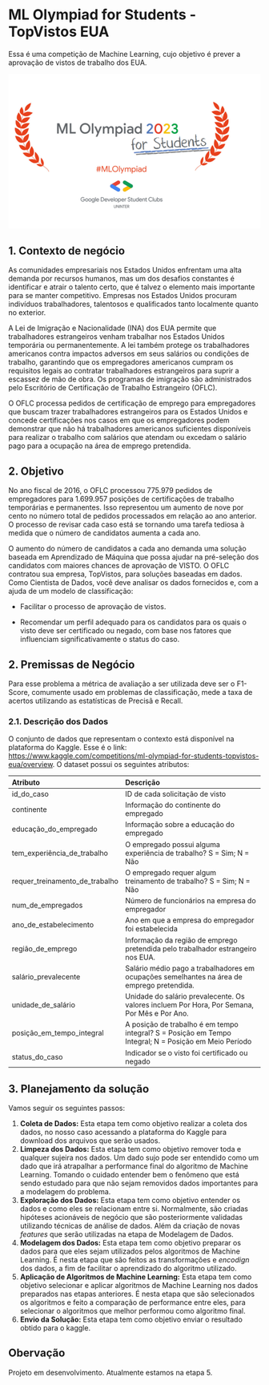 # ML Olympiad for Students - TopVistos EUA
Essa é uma competição de Machine Learning, cujo objetivo é prever a aprovação de vistos de trabalho dos EUA.


<div align="center">
<img src="img/topvistos.png" width="800px" />
</div>


## 1. Contexto de negócio

As comunidades empresariais nos Estados Unidos enfrentam uma alta demanda por recursos humanos, mas um dos desafios constantes é identificar e atrair o talento certo, que é talvez o elemento mais importante para se manter competitivo. Empresas nos Estados Unidos procuram indivíduos trabalhadores, talentosos e qualificados tanto localmente quanto no exterior.

A Lei de Imigração e Nacionalidade (INA) dos EUA permite que trabalhadores estrangeiros venham trabalhar nos Estados Unidos temporária ou permanentemente. A lei também protege os trabalhadores americanos contra impactos adversos em seus salários ou condições de trabalho, garantindo que os empregadores americanos cumpram os requisitos legais ao contratar trabalhadores estrangeiros para suprir a escassez de mão de obra. Os programas de imigração são administrados pelo Escritório de Certificação de Trabalho Estrangeiro (OFLC).

O OFLC processa pedidos de certificação de emprego para empregadores que buscam trazer trabalhadores estrangeiros para os Estados Unidos e concede certificações nos casos em que os empregadores podem demonstrar que não há trabalhadores americanos suficientes disponíveis para realizar o trabalho com salários que atendam ou excedam o salário pago para a ocupação na área de emprego pretendida.


## 2. Objetivo

No ano fiscal de 2016, o OFLC processou 775.979 pedidos de empregadores para 1.699.957 posições de certificações de trabalho temporárias e permanentes. Isso representou um aumento de nove por cento no número total de pedidos processados em relação ao ano anterior. O processo de revisar cada caso está se tornando uma tarefa tediosa à medida que o número de candidatos aumenta a cada ano.

O aumento do número de candidatos a cada ano demanda uma solução baseada em Aprendizado de Máquina que possa ajudar na pré-seleção dos candidatos com maiores chances de aprovação de VISTO. O OFLC contratou sua empresa, TopVistos, para soluções baseadas em dados. Como Cientista de Dados, você deve analisar os dados fornecidos e, com a ajuda de um modelo de classificação:

* Facilitar o processo de aprovação de vistos.

* Recomendar um perfil adequado para os candidatos para os quais o visto deve ser certificado ou negado, com base nos fatores que influenciam significativamente o status do caso.



## 2. Premissas de Negócio
Para esse problema a métrica de avaliação a ser utilizada deve ser o F1-Score, comumente usado em problemas de classificação, mede a taxa de acertos utilizando as estatísticas de Precisã e Recall.


### 2.1. Descrição dos Dados
O conjunto de dados que representam o contexto está disponível na plataforma do Kaggle. Esse é o link: https://www.kaggle.com/competitions/ml-olympiad-for-students-topvistos-eua/overview. O dataset possui os seguintes atributos:

| Atributo                          | Descrição                                                                                                                                             |
| :-------------------------------- | :---------------------------------------------------------------------------------------------------------------------------------------------------- |
| id_do_caso                        | ID de cada solicitação de visto                                                                                                                       |
| continente                        | Informação do continente do empregado                                                                                                                 |
| educação_do_empregado             | Informação sobre a educação do empregado                                                                                                              |
| tem_experiência_de_trabalho       | O empregado possui alguma experiência de trabalho? S = Sim; N = Não                                                                                   |
| requer_treinamento_de_trabalho    | O empregado requer algum treinamento de trabalho? S = Sim; N = Não                                                                                    |
| num_de_empregados                 | Número de funcionários na empresa do empregador                                                                                                       |
| ano_de_estabelecimento            | Ano em que a empresa do empregador foi estabelecida                                                                                                   |
| região_de_emprego                 | Informação da região de emprego pretendida pelo trabalhador estrangeiro nos EUA.                                                                      |
| salário_prevalecente              | Salário médio pago a trabalhadores em ocupações semelhantes na área de emprego pretendida.                                                            |
| unidade_de_salário                | Unidade do salário prevalecente. Os valores incluem Por Hora, Por Semana, Por Mês e Por Ano.                                                          |
| posição_em_tempo_integral         | A posição de trabalho é em tempo integral? S = Posição em Tempo Integral; N = Posição em Meio Período                                                 |
| status_do_caso                    | Indicador se o visto foi certificado ou negado                                                                                                        |



## 3. Planejamento da solução

Vamos seguir os seguintes passos:


1. **Coleta de Dados:** Esta etapa tem como objetivo realizar a coleta dos dados, no nosso caso acessando a plataforma do Kaggle para download dos arquivos que serão usados.
2. **Limpeza dos Dados:** Esta etapa tem como objetivo remover toda e qualquer sujeira nos dados. Um dado sujo pode ser entendido como um dado que irá atrapalhar a performance final do algoritmo de Machine Learning. Tomando o cuidado entender bem o fenômeno que está sendo estudado para que não sejam removidos dados importantes para a modelagem do problema.
3. **Exploração dos Dados:** Esta etapa tem como objetivo entender os dados e como eles se relacionam entre si. Normalmente, são criadas hipóteses acionáveis de negócio que são posteriormente validadas utilizando técnicas de análise de dados. Além da criação de novas *features* que serão utilizadas na etapa de Modelagem de Dados.
4. **Modelagem dos Dados:** Esta etapa tem como objetivo preparar os dados para que eles sejam utilizados pelos algoritmos de Machine Learning. É nesta etapa que são feitos as transformações e *encodign* dos dados, a fim de facilitar o aprendizado do algoritmo utilizado.
5. **Aplicação de Algoritmos de Machine Learning:** Esta etapa tem como objetivo selecionar e aplicar algoritmos de Machine Learning nos dados preparados nas etapas anteriores. É nesta etapa que são selecionados os algoritmos e feito a comparação de performance entre eles, para selecionar o algoritmos que melhor performou como algoritmo final.
6. **Envio da Solução:** Esta etapa tem como objetivo enviar o resultado obtido para o kaggle.


## Obervação
Projeto em desenvolvimento. Atualmente estamos na etapa 5.


